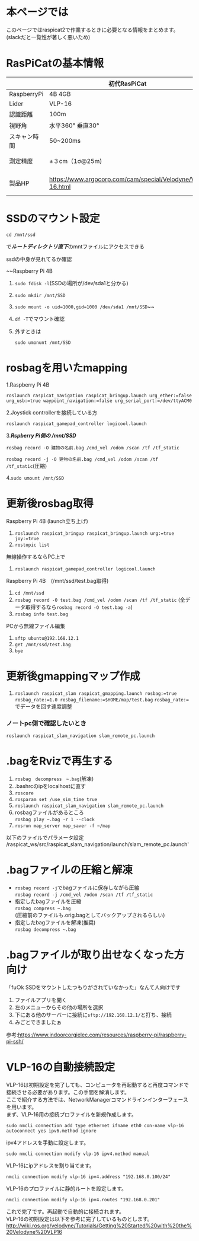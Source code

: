 # 本ページでは
このページではraspicat2で作業するときに必要となる情報をまとめます。(slackだと一覧性が著しく悪いため)

# RasPiCatの基本情報

|  |初代RasPiCat|2代目RasPiCat|
|---| ------------- | ------------- |
|RaspberryPi|4B 4GB|4B 4GB |
|Lider|VLP-16|UTM-30LX|
|認識距離|100m|30m(最大は60m)|
|視野角|水平360° 垂直30°|270°|
|スキャン時間|50~200ms|25ms|
|測定精度|±３cm（1σ@25m)|0.1～10m：±30mm 10～30m：±50mm|
|製品HP|https://www.argocorp.com/cam/special/Velodyne/VLP-16.html|https://www.hokuyo-aut.co.jp/search/single.php?serial=21|

# SSDのマウント設定

`cd /mnt/ssd`

で***ルートディレクトリ直下***のmntファイルにアクセスできる

ssdの中身が見れてるか確認

   ~~Raspberry Pi 4B
1.    `sudo fdisk -l`(SSDの場所が/dev/sda1と分かる)
2. `sudo mkdir /mnt/SSD`
3. `sudo mount -o uid=1000,gid=1000 /dev/sda1 /mnt/SSD`~~
4. `df -T`でマウント確認
5. 外すときは
   
   `sudo umonunt /mnt/SSD`

# rosbagを用いたmapping
1.Raspberry Pi 4B 

    roslaunch raspicat_navigation raspicat_bringup.launch urg_ether:=false urg_usb:=true waypoint_navigation:=false urg_serial_port:=/dev/ttyACM0 

2.Joystick controllerを接続している方   

    roslaunch raspicat_gamepad_controller logicool.launch

3.***Rspberry Pi側の /mnt/SSD***   

    rosbag record -O 建物の名前.bag /cmd_vel /odom /scan /tf /tf_static

   `rosbag record -j -O 建物の名前.bag /cmd_vel /odom /scan /tf /tf_static`(圧縮)

   
4.`sudo umount /mnt/SSD`

# 更新後rosbag取得
Raspberry Pi 4B (launch立ち上げ)
1. `roslaunch raspicat_bringup raspicat_bringup.launch urg:=true joy:=true`
2. `rostopic list`

無線操作するならPC上で
1. `roslaunch raspicat_gamepad_controller logicool.launch`

Raspberry Pi 4B　(/mnt/ssd/test.bag取得)
1. `cd /mnt/ssd`
2. `rosbag record -O test.bag /cmd_vel /odom /scan /tf /tf_static`
    (全データ取得するなら`rosbag record -O test.bag -a`)
3. `rosbag info test.bag`

PCから無線ファイル編集
1. `sftp ubuntu@192.168.12.1`
2. `get /mnt/ssd/test.bag`
3. `bye`

# 更新後gmappingマップ作成
1. `roslaunch raspicat_slam raspicat_gmapping.launch rosbag:=true rosbag_rate:=1.0 rosbag_filename:=$HOME/map/test.bag`
   `rosbag_rate:=`でデータを回す速度調整

### ノートpc側で確認したいとき


`roslaunch raspicat_slam_navigation slam_remote_pc.launch`


# .bagをRvizで再生する
1.  `rosbag　decompress　~.bag`(解凍)
2.  .bashrcのipをlocalhostに直す
3.  `roscore`
4.  `rosparam set /use_sim_time true`
5.  `roslaunch raspicat_slam_navigation slam_remote_pc.launch`
6.  rosbagファイルがあるところ   
    `rosbag play ~.bag -r 1 --clock`   
1. `rosrun map_server map_saver -f ~/map`

以下のファイルでパラメータ設定   
/raspicat_ws/src/raspicat_slam_navigation/launch/slam_remote_pc.launch'

# .bagファイルの圧縮と解凍
* `rosbag record -j`でbagファイルに保存しながら圧縮   
`rosbag record -j /cmd_vel /odom /scan /tf /tf_static`   
* 指定したbagファイルを圧縮   
`rosbag compress ~.bag`   
(圧縮前のファイルも.orig.bagとしてバックアップされるらしい)   
* 指定したbagファイルを解凍(推奨)   
`rosbag decompress ~.bag`   

# .bagファイルが取り出せなくなった方向け

「fu○k SSDをマウントしたつもりがされていなかった」なんて人向けです

1. ファイルアプリを開く
2. 左のメニューからその他の場所を選択
3. 下にある他のサーバーに接続に``sftp://192.168.12.1/``と打ち、接続
4. みごとできましたぁ

参考:https://www.indoorcorgielec.com/resources/raspberry-pi/raspberry-pi-ssh/

# VLP-16の自動接続設定
VLP-16は初期設定を完了しても、コンピュータを再起動すると再度コマンドで接続させる必要があります。この手間を解消します。  
ここで紹介する方法では、NetworkManagerコマンドラインインターフェースを用います。  
まず、VLP-16用の接続プロファイルを新規作成します。  
```
sudo nmcli connection add type ethernet ifname eth0 con-name vlp-16 autoconnect yes ipv6.method ignore
```
ipv4アドレスを手動に設定します。  
```
sudo nmcli connection modify vlp-16 ipv4.method manual
```
VLP-16にipアドレスを割り当てます。  
```
nmcli connection modify vlp-16 ipv4.address "192.168.0.100/24"
```
VLP-16のプロファイルに静的ルートを設定します。
```
nmcli connection modify vlp-16 ipv4.routes "192.168.0.201"
```

これで完了です。再起動で自動的に接続されます。  
VLP-16の初期設定は以下を参考に完了しているものとします。  
http://wiki.ros.org/velodyne/Tutorials/Getting%20Started%20with%20the%20Velodyne%20VLP16





